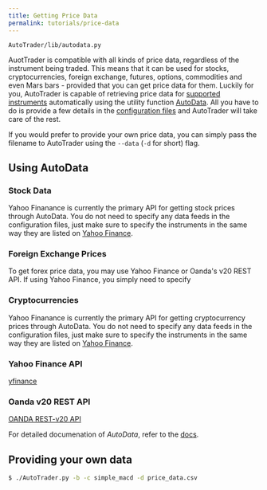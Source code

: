 ```yaml
---
title: Getting Price Data
permalink: tutorials/price-data
---
```


`AutoTrader/lib/autodata.py`

AuotTrader is compatible with all kinds of price data, regardless of the instrument being traded. This means that
it can be used for stocks, cryptocurrencies, foreign exchange, futures, options, commodities and even Mars 
bars - provided that you can get price data for them.
Luckily for you, AutoTrader is capable of retrieving price data for [supported instruments](../docs/brokers) automatically 
using the utility function [AutoData](../docs/autodata). All you have to do is provide a few details in the 
[configuration files](../docs/configuration) and AutoTrader will take care of the rest.

If you would prefer to provide your own price data, you can simply pass the filename to AutoTrader using the `--data` (`-d` 
for short) flag.



## Using AutoData


### Stock Data
Yahoo Finanance is currently the primary API for getting stock prices through AutoData. You do not need to specify
any data feeds in the configuration files, just make sure to specify the instruments in the same way they are listed on
[Yahoo Finance](https://finance.yahoo.com/). 


### Foreign Exchange Prices
To get forex price data, you may use Yahoo Finance or Oanda's v20 REST API. If using Yahoo Finance, you simply need to 
specify 


### Cryptocurrencies 
Yahoo Finanance is currently the primary API for getting cryptocurrency prices through AutoData. You do not need to specify
any data feeds in the configuration files, just make sure to specify the instruments in the same way they are listed on
[Yahoo Finance](https://finance.yahoo.com/cryptocurrencies/). 






### Yahoo Finance API

[yfinance](https://pypi.org/project/yfinance/)



### Oanda v20 REST API

[OANDA REST-v20 API](https://developer.oanda.com/rest-live-v20/introduction/) 



For detailed documenation of *AutoData*, refer to the [docs](../docs/autodata).



## Providing your own data



```bash
$ ./AutoTrader.py -b -c simple_macd -d price_data.csv
```

